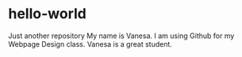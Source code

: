 # hello-world
Just another repository 
My name is Vanesa. I am using Github for my Webpage Design class. 
Vanesa is a great student.
